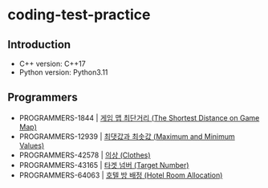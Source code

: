 # coding-test-practice

## Introduction

- C++ version: C++17
- Python version: Python3.11

## Programmers

- PROGRAMMERS-1844 | [게임 맵 최단거리 (The Shortest Distance on Game Map)](https://school.programmers.co.kr/learn/courses/30/lessons/1844)
- PROGRAMMERS-12939 | [최댓값과 최솟값 (Maximum and Minimum Values)](https://school.programmers.co.kr/learn/courses/30/lessons/12939)
- PROGRAMMERS-42578 | [의상 (Clothes)](https://school.programmers.co.kr/learn/courses/30/lessons/42578)
- PROGRAMMERS-43165 | [타겟 넘버 (Target Number)](https://school.programmers.co.kr/learn/courses/30/lessons/43165)
- PROGRAMMERS-64063 | [호텔 방 배정 (Hotel Room Allocation)](https://school.programmers.co.kr/learn/courses/30/lessons/64063)

